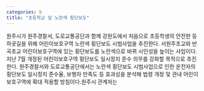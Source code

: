 ```yaml
---
categories: b
title: "초등학교 앞 노란색 횡단보도"
---
```

원주시가 원주경찰서, 도로교통공단과 함께 강원도에서 처음으로 초등학생의 안전한 등하굣길을 위해 어린이보호구역 노란색 횡단보도 시범사업을 추진한다. 서원주초교와 반곡초교 어린이보호구역에 있는 횡단보도를 노란색으로 바뀌 시인성을 높이는 사업이다.지난 7월 개정된 어린이보호구역 횡단보도 일시정지 준수 의무를 강화할 목적으로 추진한다. 원주경찰서와 도로교통공단에서는 노란색 횡단보도 시범사업으로 인한 운전자의 횡단보도 일시정지 준수율, 보행자 만족도 등 효과성을 분석해 법령 개정 및 관내 어린이보호구역에 확대 적용할 방침이다.원주시 관계자는